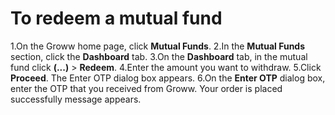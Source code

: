 # To redeem a mutual fund
1.On the Groww home page, click **Mutual Funds**.
2.In the **Mutual Funds** section, click the **Dashboard** tab.
3.On the **Dashboard** tab, in the mutual fund click **(...)** > **Redeem**.
4.Enter the amount you want to withdraw.
5.Click **Proceed**. The Enter OTP dialog box appears.
6.On the **Enter OTP** dialog box, enter the OTP that you received from Groww. Your order is placed successfully message appears.